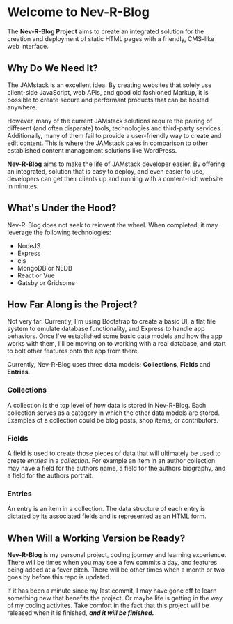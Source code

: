 # Welcome to Nev-R-Blog

The **Nev-R-Blog Project** aims to create an integrated solution for the creation and deployment of static HTML pages with a friendly, CMS-like web interface.

## Why Do We Need It?

The JAMstack is an excellent idea. By creating websites that solely use client-side JavaScript, web APIs, and good old fashioned Markup, it is possible to create secure and performant products that can be hosted anywhere.

However, many of the current JAMstack solutions require the pairing of different (and often disparate) tools, technologies and third-party services. Additionally, many of them fail to provide a user-friendly way to create and edit content. This is where the JAMstack pales in comparison to other established content management solutions like WordPress.

**Nev-R-Blog** aims to make the life of JAMstack developer easier. By offering an integrated, solution that is easy to deploy, and even easier to use, developers can get their clients up and running with a content-rich website in minutes.

## What's Under the Hood?

Nev-R-Blog does not seek to reinvent the wheel. When completed, it may leverage the following technologies:

-   NodeJS
-   Express
-   ejs
-   MongoDB or NEDB
-   React or Vue
-   Gatsby or Gridsome

## How Far Along is the Project?

Not very far. Currently, I'm using Bootstrap to create a basic UI, a flat file system to emulate database functionality, and Express to handle app behaviors. Once I've established some basic data models and how the app works with them, I'll be moving on to working with a real database, and start to bolt other features onto the app from there.

Currently, Nev-R-Blog uses three data models; **Collections**, **Fields** and **Entries**.

### Collections

A collection is the top level of how data is stored in Nev-R-Blog. Each collection serves as a category in which the other data models are stored. Examples of a collection could be blog posts, shop items, or contributors.

### Fields

A field is used to create those pieces of data that will ultimately be used to create _entries_ in a _collection_. For example an item in an author collection may have a field for the authors name, a field for the authors biography, and a field for the authors portrait.

### Entries

An entry is an item in a collection. The data structure of each entry is dictated by its associated fields and is represented as an HTML form.

## When Will a Working Version be Ready?

**Nev-R-Blog** is my personal project, coding journey and learning experience. There will be times when you may see a few commits a day, and features being added at a fever pitch. There will be other times when a month or two goes by before this repo is updated.

If it has been a minute since my last commit, I may have gone off to learn something new that benefits the project. Or maybe life is getting in the way of my coding activites. Take comfort in the fact that this project will be released when it is finished, **_and it will be finished._**
